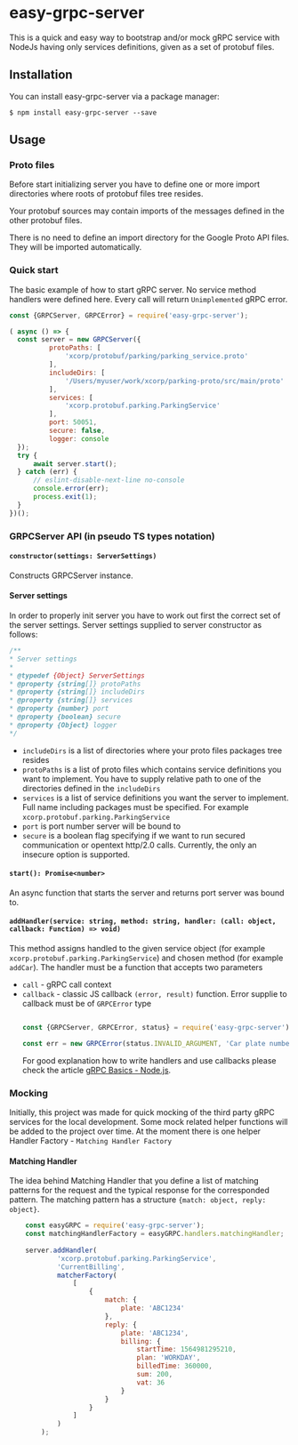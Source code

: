 # easy-grpc-server 

This is a quick and easy way to bootstrap and/or mock gRPC service with NodeJs having only services
definitions, given as a set of protobuf files.

## Installation

You can install easy-grpc-server via a package manager:
```shell script
$ npm install easy-grpc-server --save
```

## Usage

  ### Proto files
  
  Before start initializing server you have to define one or more import directories where roots of protobuf
   files tree resides. 
  
   Your protobuf sources may contain imports of the messages defined in the other protobuf files.
  
   There is no need to define an import directory for the Google Proto API files. They will be imported automatically. 

  ### Quick start
  
  The basic example of how to start gRPC server. No service method handlers were defined here.
  Every call will return `Unimplemented` gRPC error.
  ```javascript 1.7
const {GRPCServer, GRPCError} = require('easy-grpc-server');

( async () => {
    const server = new GRPCServer({
            protoPaths: [
                'xcorp/protobuf/parking/parking_service.proto'
            ],
            includeDirs: [
                '/Users/myuser/work/xcorp/parking-proto/src/main/proto'
            ],
            services: [
                'xcorp.protobuf.parking.ParkingService'
            ],
            port: 50051,
            secure: false,
            logger: console
    });
    try {
        await server.start();
    } catch (err) {
        // eslint-disable-next-line no-console
        console.error(err);
        process.exit(1);
    }
})();

```
  
  
 
 ### GRPCServer API (in pseudo TS types notation)
 
 #### `constructor(settings: ServerSettings)`
 Constructs GRPCServer instance. 
 #### Server settings
  In order to properly init server you have to work out first the correct set of the 
  server settings.
  Server settings supplied to server constructor as follows:
  ```javascript 1.8
/**
 * Server settings
 *
 * @typedef {Object} ServerSettings
 * @property {string[]} protoPaths
 * @property {string[]} includeDirs
 * @property {string[]} services
 * @property {number} port
 * @property {boolean} secure
 * @property {Object} logger
 */
```
- `includeDirs` is a list of directories where your proto files packages tree resides
- `protoPaths` is a list of proto files which contains service definitions you want to implement. You have to supply
  relative path to one of the directories defined in the `includeDirs`
- `services` is a list of service definitions you want the server to implement. Full name including packages must be specified.
  For example `xcorp.protobuf.parking.ParkingService`
- `port` is port number server will be bound to
- `secure` is a boolean flag specifying if we want to run secured communication or opentext http/2.0 calls.
  Currently, the only an insecure option is supported.
 
 #### `start(): Promise<number>`
 
 An async function that starts the server and returns port server was bound to.
 
 #### `addHandler(service: string, method: string, handler: (call: object, callback: Function) => void)`
 
 This method assigns handled to the given service object (for example `xcorp.protobuf.parking.ParkingService`)
 and chosen method (for example `addCar`).
 The handler must be a function that accepts two parameters
 - `call` - gRPC call context
 - `callback` - classic JS callback `(error, result)` function. Error supplie to callback must be of `GRPCError` type
     ```javascript 1.8
    
    const {GRPCServer, GRPCError, status} = require('easy-grpc-server');
    
    const err = new GRPCError(status.INVALID_ARGUMENT, 'Car plate number is invalid', carPlate)
    ```
    For good explanation how to write handlers and use callbacks please check the article
    [gRPC Basics - Node.js](https://grpc.io/docs/tutorials/basic/node/).

 ### Mocking
 Initially, this project was made for quick mocking of the third party gRPC services for the 
  local development. Some mock related helper functions will be added to the project over time.
  At the moment there is one helper Handler Factory - `Matching Handler Factory`
 
 #### Matching Handler
 The idea behind Matching Handler that you define a list of matching patterns for the request and 
  the typical response for the corresponded pattern.
  The matching pattern has a structure `{match: object, reply: object}`.
```javascript 1.8
    const easyGRPC = require('easy-grpc-server');
    const matchingHandlerFactory = easyGRPC.handlers.matchingHandler;
    
    server.addHandler(
            'xcorp.protobuf.parking.ParkingService',
            'CurrentBilling',
            matcherFactory(
                [
                    {
                        match: {
                            plate: 'ABC1234'
                        },
                        reply: {
                            plate: 'ABC1234',
                            billing: {
                                startTime: 1564981295210,
                                plan: 'WORKDAY',
                                billedTime: 360000,
                                sum: 200,
                                vat: 36
                            }
                        }
                    }
                ]
            )
        );
```


